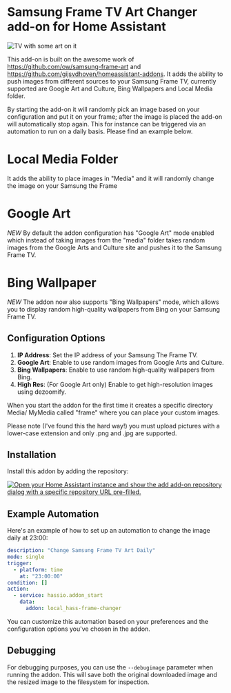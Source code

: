 # Samsung Frame TV Art Changer add-on for Home Assistant

![TV with some art on it ](https://i.imgur.com/BunHdwb.jpeg)

This add-on is built on the awesome work of <https://github.com/ow/samsung-frame-art> and <https://github.com/gijsvdhoven/homeassistant-addons>. 
It adds the ability to push images from different sources to your Samsung Frame TV, currently supported are Google Art and Culture, Bing Wallpapers and Local Media folder. 

By starting the add-on it will randomly pick an image based on your configuration and put it on your frame; after the image is placed the add-on will automatically stop again. This for instance can be triggered via an automation to run on a daily basis. Please find an example below.

# Local Media Folder
It adds the ability to place images in "Media" and it will randomly change the image on your Samsung the Frame

# Google Art
*NEW* By default the addon configuration has "Google Art" mode enabled which instead of taking images from the "media" folder takes random images from the Google Arts and Culture site and pushes it to the Samsung Frame TV. 

# Bing Wallpaper
*NEW* The addon now also supports "Bing Wallpapers" mode, which allows you to display random high-quality wallpapers from Bing on your Samsung Frame TV.


## Configuration Options

1. **IP Address**: Set the IP address of your Samsung The Frame TV.
2. **Google Art**: Enable to use random images from Google Arts and Culture.
3. **Bing Wallpapers**: Enable to use random high-quality wallpapers from Bing.
4. **High Res**: (For Google Art only) Enable to get high-resolution images using dezoomify.

When you start the addon for the first time it creates a specific directory Media/ MyMedia called "frame" where you can place your custom images.

Please note (I've found this the hard way!) you must upload pictures with a lower-case extension and only .png and .jpg are supported.

## Installation

Install this addon by adding the repository:

[![Open your Home Assistant instance and show the add add-on repository dialog with a specific repository URL pre-filled.](https://my.home-assistant.io/badges/supervisor_add_addon_repository.svg)](https://my.home-assistant.io/redirect/supervisor_add_addon_repository/?repository_url=https%3A%2F%2Fgithub.com%2Fvivalatech%2Fhomeassistant-addons)

## Example Automation

Here's an example of how to set up an automation to change the image daily at 23:00:

```yaml
description: "Change Samsung Frame TV Art Daily"
mode: single
trigger:
  - platform: time
    at: "23:00:00"
condition: []
action:
  - service: hassio.addon_start
    data:
      addon: local_hass-frame-changer
```

You can customize this automation based on your preferences and the configuration options you've chosen in the addon.

## Debugging

For debugging purposes, you can use the `--debugimage` parameter when running the addon. This will save both the original downloaded image and the resized image to the filesystem for inspection.
